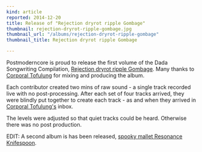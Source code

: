 ```yaml
---
kind: article
reported: 2014-12-20
title: Release of "Rejection dryrot ripple Gombage"
thumbnail: rejection-dryrot-ripple-gombage.jpg
thumbnail_url: "/albums/rejection-dryrot-ripple-gombage"
thumbnail_title: Rejection dryrot ripple Gombage

---
```

Postmoderncore is proud to release the first volume of the Dada Songwriting Compilation, [Rejection dryrot ripple Gombage](/albums/rejection-dryrot-ripple-gombage). Many thanks to [Corporal Tofulung](https://twitter.com/GinOnDiamonds) for mixing and producing the album.

Each contributor created two mins of raw sound - a single track recorded live with no post-processing. After each set of four tracks arrived, they were blindly put together to create each track - as and when they arrived in [Corporal Tofulung's](https://twitter.com/GinOnDiamonds) inbox.

The levels were adjusted so that quiet tracks could be heard. Otherwise there was no post production.

EDIT: A second album is has been released, [spooky mallet Resonance Knifespoon](/albums/spooky-mallet-resonance-knifespoon).
